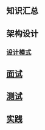 知识汇总
---
## 架构设计
### [设计模式](./design-patterns/README.md)

## [面试](./interview/README.md)

## [测试](./测试/README.MD)

## [实践](./practice)
